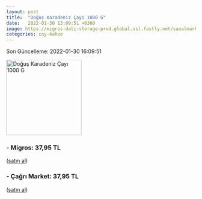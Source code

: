 ```yaml
---
layout: post
title:  "Doğuş Karadeniz Çayı 1000 G"
date:   2022-01-30 13:09:51 +0300
image: https://migros-dali-storage-prod.global.ssl.fastly.net/sanalmarket/product/03118206/03118206-d16a73-1650x1650.jpg
categories: cay-kahve
---
```


Son Güncelleme: 2022-01-30 16:09:51

<img src="https://migros-dali-storage-prod.global.ssl.fastly.net/sanalmarket/product/03118206/03118206-d16a73-1650x1650.jpg" width="200" alt="Doğuş Karadeniz Çayı 1000 G" />


### - Migros: 37,95 TL
 (<a target="_blank" href="https://www.migros.com.tr/dogus-karadeniz-cayi-1000-g-p-2f947e">satın al</a>)
### - Çağrı Market: 37,95 TL
 (<a target="_blank" href="https://www.cagri.com/dogus-karadeniz-cayi-1000-gr">satın al</a>)
